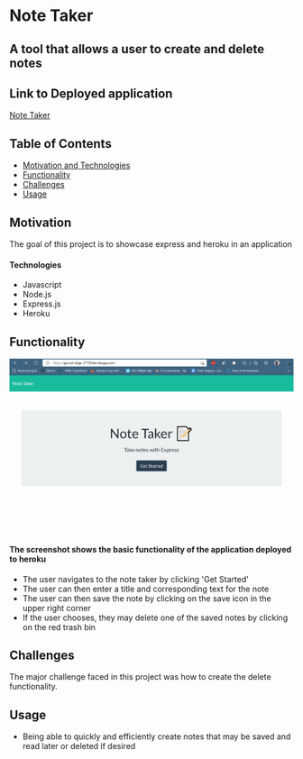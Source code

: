 # Note Taker

## A tool that allows a user to create and delete notes

## Link to Deployed application

[Note Taker](https://glacial-ridge-37758.herokuapp.com/)

## Table of Contents

- [Motivation and Technologies](#motivation)
- [Functionality](#functionality)
- [Challenges](#challenges)
- [Usage](#usage)

## Motivation

The goal of this project is to showcase express and heroku in an application

#### Technologies

- Javascript
- Node.js
- Express.js
- Heroku

## Functionality

![screencap](./assets/images/screencap.gif)

#### The screenshot shows the basic functionality of the application deployed to heroku

- The user navigates to the note taker by clicking 'Get Started'
- The user can then enter a title and corresponding text for the note
- The user can then save the note by clicking on the save icon in the upper right corner
- If the user chooses, they may delete one of the saved notes by clicking on the red trash bin

## Challenges

The major challenge faced in this project was how to create the delete functionality.

## Usage

- Being able to quickly and efficiently create notes that may be saved and read later or deleted if desired
